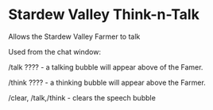 # Stardew Valley Think-n-Talk
Allows the Stardew Valley Farmer to talk

Used from the chat window:

/talk ???? - a talking bubble will appear above of the Famer.

/think ???? - a thinking bubble will appear above the Farmer.

/clear, /talk,/think - clears the speech bubble

